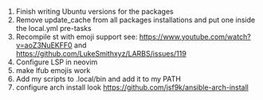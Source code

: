 1. Finish writing Ubuntu versions for the packages
2. Remove update_cache from all packages installations and put one inside the local.yml pre-tasks
3. Recompile st with emoji support see: https://www.youtube.com/watch?v=aoZ3NuEKFF0 and https://github.com/LukeSmithxyz/LARBS/issues/119
4. Configure LSP in neovim
5. make lfub emojis work
6. Add my scripts to .local/bin and add it to my PATH
7. configure arch install look https://github.com/jsf9k/ansible-arch-install
